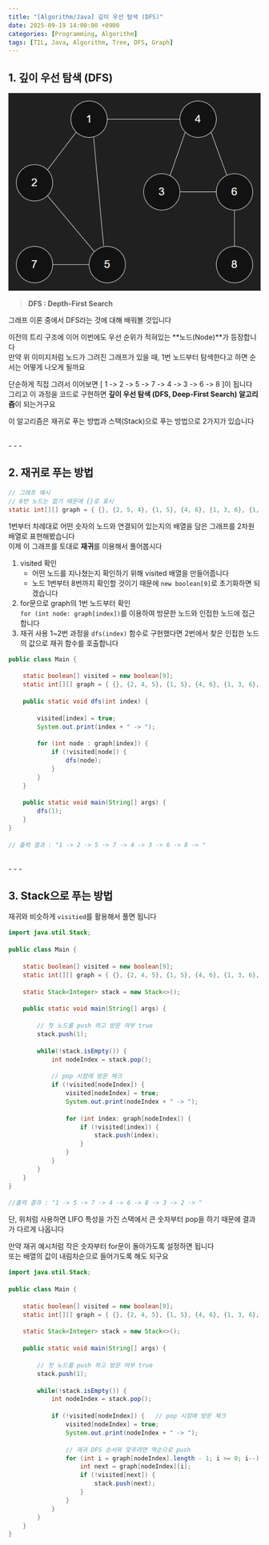 ```yaml
---
title: "[Algorithm/Java] 깊이 우선 탐색 (DFS)"
date: 2025-09-19 14:00:00 +0900
categories: [Programming, Algorithm]
tags: [TIL, Java, Algorithm, Tree, DFS, Graph]
---
```


## 1. 깊이 우선 탐색 (DFS)   

![img](/assets/img/postimg2/postimg051.png)
  
> **DFS : Depth-First Search**  

그래프 이론 중에서 DFS라는 것에 대해 배워볼 것입니다  
  
이전의 트리 구조에 이어 이번에도 우선 순위가 적혀있는 **노드(Node)**가 등장합니다  
만약 위 이미지처럼 노드가 그려진 그래프가 있을 때, 1번 노드부터 탐색한다고 하면 순서는 어떻게 나오게 될까요  
  
단순하게 직접 그려서 이어보면 [ 1 -> 2 -> 5 -> 7 -> 4 -> 3 -> 6 -> 8 ]이 됩니다  
그리고 이 과정을 코드로 구현하면 **깊이 우선 탐색 (DFS, Deep-First Search) 알고리즘**이 되는거구요  
  
이 알고리즘은 재귀로 푸는 방법과 스택(Stack)으로 푸는 방법으로 2가지가 있습니다  

<br>
- - -
    
## 2. 재귀로 푸는 방법

```java
// 그래프 예시
// 0번 노드는 없기 때문에 {}로 표시
static int[][] graph = { {}, {2, 5, 4}, {1, 5}, {4, 6}, {1, 3, 6}, {1, 7}, {3, 4, 8}, {5}, {6} };
```
  
1번부터 차례대로 어떤 숫자의 노드와 연결되어 있는지의 배열을 담은 그래프를 2차원 배열로 표현해봤습니다   
이제 이 그래프를 토대로 **재귀**를 이용해서 풀어봅시다  
  
1. visited 확인  
   - 어떤 노드를 지나쳤는지 확인하기 위해 visited 배열을 만들어줍니다  
   - 노드 1번부터 8번까지 확인할 것이기 때문에 `new boolean[9]`로 초기화하면 되겠습니다  
2. for문으로 graph의 1번 노드부터 확인  
   `for (int node: graph[index])`를 이용하여 방문한 노드와 인접한 노드에 접근합니다  
3. 재귀 사용
   1~2번 과정을 `dfs(index)` 함수로 구현했다면 2번에서 찾은 인접한 노드의 값으로 재귀 함수를 호출합니다  
  
```java
public class Main {

    static boolean[] visited = new boolean[9];
    static int[][] graph = { {}, {2, 4, 5}, {1, 5}, {4, 6}, {1, 3, 6}, {1, 7}, {3, 4, 8}, {5}, {6} };

    public static void dfs(int index) {

        visited[index] = true;
        System.out.print(index + " -> ");

        for (int node : graph[index]) {
            if (!visited[node]) {
                dfs(node);
            }
        }
    }

    public static void main(String[] args) {
        dfs(1);
    }
}

// 출력 결과 : "1 -> 2 -> 5 -> 7 -> 4 -> 3 -> 6 -> 8 -> "
```

<br>
- - -

## 3. Stack으로 푸는 방법

재귀와 비슷하게 `visitied`를 활용해서 풀면 됩니다  

```java
import java.util.Stack;

public class Main {

    static boolean[] visited = new boolean[9];
    static int[][] graph = { {}, {2, 4, 5}, {1, 5}, {4, 6}, {1, 3, 6}, {1, 7}, {3, 4, 8}, {5}, {6} };

    static Stack<Integer> stack = new Stack<>();

    public static void main(String[] args) {

        // 첫 노드를 push 하고 방문 여부 true
        stack.push(1);

        while(!stack.isEmpty()) {
            int nodeIndex = stack.pop();

            // pop 시점에 방문 체크
            if (!visited[nodeIndex]) {
                visited[nodeIndex] = true;
                System.out.print(nodeIndex + " -> ");

                for (int index: graph[nodeIndex]) {
                    if (!visited[index]) {
                        stack.push(index);
                    }
                }
            }
        }
    }
}

//출력 결과 : "1 -> 5 -> 7 -> 4 -> 6 -> 8 -> 3 -> 2 -> "
```

단, 위처럼 사용하면 LIFO 특성을 가진 스택에서 큰 숫자부터 pop을 하기 때문에 결과가 다르게 나옵니다  
  
만약 재귀 예시처럼 작은 숫자부터 for문이 돌아가도록 설정하면 됩니다  
또는 배열의 값이 내림차순으로 들어가도록 해도 되구요  
  
```java
import java.util.Stack;

public class Main {

    static boolean[] visited = new boolean[9];
    static int[][] graph = { {}, {2, 4, 5}, {1, 5}, {4, 6}, {1, 3, 6}, {1, 7}, {3, 4, 8}, {5}, {6} };

    static Stack<Integer> stack = new Stack<>();

    public static void main(String[] args) {

        // 첫 노드를 push 하고 방문 여부 true
        stack.push(1);

        while(!stack.isEmpty()) {
            int nodeIndex = stack.pop();

            if (!visited[nodeIndex]) {   // pop 시점에 방문 체크
                visited[nodeIndex] = true;
                System.out.print(nodeIndex + " -> ");

                // 재귀 DFS 순서와 맞추려면 역순으로 push
                for (int i = graph[nodeIndex].length - 1; i >= 0; i--) {
                    int next = graph[nodeIndex][i];
                    if (!visited[next]) {
                        stack.push(next);
                    }
                }
            }
        }
    }
}
```